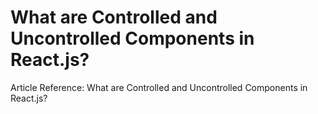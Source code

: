# What are Controlled and Uncontrolled Components in React.js?

Article Reference: What are Controlled and Uncontrolled Components in React.js?

